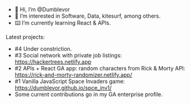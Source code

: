 - 👋 Hi, I’m @Dumblevor
- 🤔 I’m interested in Software, Data, kitesurf, among others.
- ⌨️ I’m currently learning React & APIs.

Latest projects:
- #4 Under constriction.
- #3 Social network with private job listings: https://hackertrees.netlify.app
- #2 APIs + React GA app: random characters from Rick & Morty API: https://rick-and-morty-randomizer.netlify.app/
- #1 Vanilla JavaScript Space Invaders game: https://dumblevor.github.io/spce_inv1/
- Some current contributions go in my GA enterprise profile.


<!---
Dumblevor/Dumblevor is a ✨ special ✨ repository because its `README.md` (this file) appears on your GitHub profile.
You can click the Preview link to take a look at your changes.
--->
